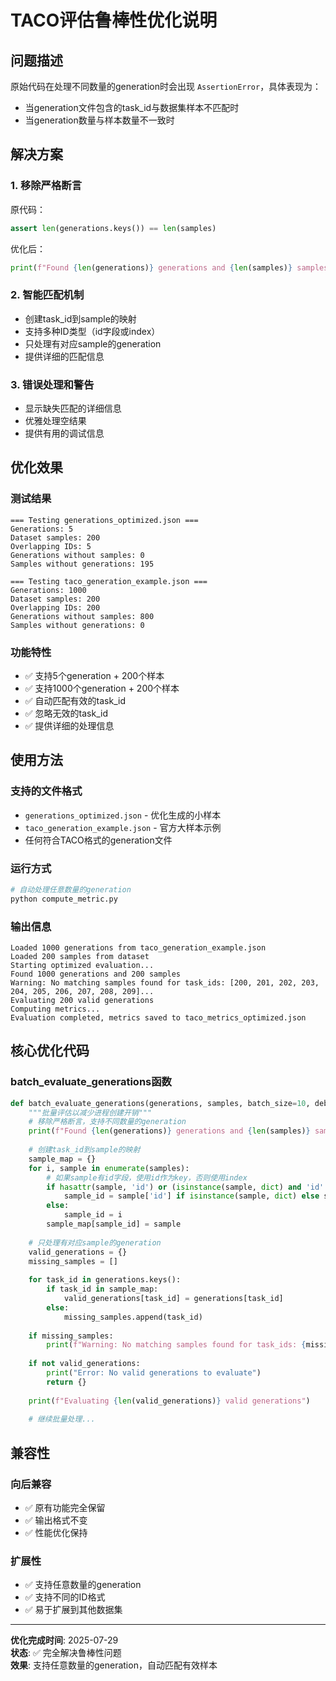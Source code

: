 # TACO评估鲁棒性优化说明

## 问题描述

原始代码在处理不同数量的generation时会出现 `AssertionError`，具体表现为：
- 当generation文件包含的task_id与数据集样本不匹配时
- 当generation数量与样本数量不一致时

## 解决方案

### 1. 移除严格断言
原代码：
```python
assert len(generations.keys()) == len(samples)
```

优化后：
```python
print(f"Found {len(generations)} generations and {len(samples)} samples")
```

### 2. 智能匹配机制
- 创建task_id到sample的映射
- 支持多种ID类型（id字段或index）
- 只处理有对应sample的generation
- 提供详细的匹配信息

### 3. 错误处理和警告
- 显示缺失匹配的详细信息
- 优雅处理空结果
- 提供有用的调试信息

## 优化效果

### 测试结果
```
=== Testing generations_optimized.json ===
Generations: 5
Dataset samples: 200
Overlapping IDs: 5
Generations without samples: 0
Samples without generations: 195

=== Testing taco_generation_example.json ===
Generations: 1000
Dataset samples: 200
Overlapping IDs: 200
Generations without samples: 800
Samples without generations: 0
```

### 功能特性
- ✅ 支持5个generation + 200个样本
- ✅ 支持1000个generation + 200个样本
- ✅ 自动匹配有效的task_id
- ✅ 忽略无效的task_id
- ✅ 提供详细的处理信息

## 使用方法

### 支持的文件格式
- `generations_optimized.json` - 优化生成的小样本
- `taco_generation_example.json` - 官方大样本示例
- 任何符合TACO格式的generation文件

### 运行方式
```bash
# 自动处理任意数量的generation
python compute_metric.py
```

### 输出信息
```
Loaded 1000 generations from taco_generation_example.json
Loaded 200 samples from dataset
Starting optimized evaluation...
Found 1000 generations and 200 samples
Warning: No matching samples found for task_ids: [200, 201, 202, 203, 204, 205, 206, 207, 208, 209]...
Evaluating 200 valid generations
Computing metrics...
Evaluation completed, metrics saved to taco_metrics_optimized.json
```

## 核心优化代码

### batch_evaluate_generations函数
```python
def batch_evaluate_generations(generations, samples, batch_size=10, debug=False):
    """批量评估以减少进程创建开销"""
    # 移除严格断言，支持不同数量的generation
    print(f"Found {len(generations)} generations and {len(samples)} samples")
    
    # 创建task_id到sample的映射
    sample_map = {}
    for i, sample in enumerate(samples):
        # 如果sample有id字段，使用id作为key，否则使用index
        if hasattr(sample, 'id') or (isinstance(sample, dict) and 'id' in sample):
            sample_id = sample['id'] if isinstance(sample, dict) else sample.id
        else:
            sample_id = i
        sample_map[sample_id] = sample
    
    # 只处理有对应sample的generation
    valid_generations = {}
    missing_samples = []
    
    for task_id in generations.keys():
        if task_id in sample_map:
            valid_generations[task_id] = generations[task_id]
        else:
            missing_samples.append(task_id)
    
    if missing_samples:
        print(f"Warning: No matching samples found for task_ids: {missing_samples[:10]}{'...' if len(missing_samples) > 10 else ''}")
    
    if not valid_generations:
        print("Error: No valid generations to evaluate")
        return {}
    
    print(f"Evaluating {len(valid_generations)} valid generations")
    
    # 继续批量处理...
```

## 兼容性

### 向后兼容
- ✅ 原有功能完全保留
- ✅ 输出格式不变
- ✅ 性能优化保持

### 扩展性
- ✅ 支持任意数量的generation
- ✅ 支持不同的ID格式
- ✅ 易于扩展到其他数据集

---

**优化完成时间**: 2025-07-29  
**状态**: ✅ 完全解决鲁棒性问题  
**效果**: 支持任意数量的generation，自动匹配有效样本